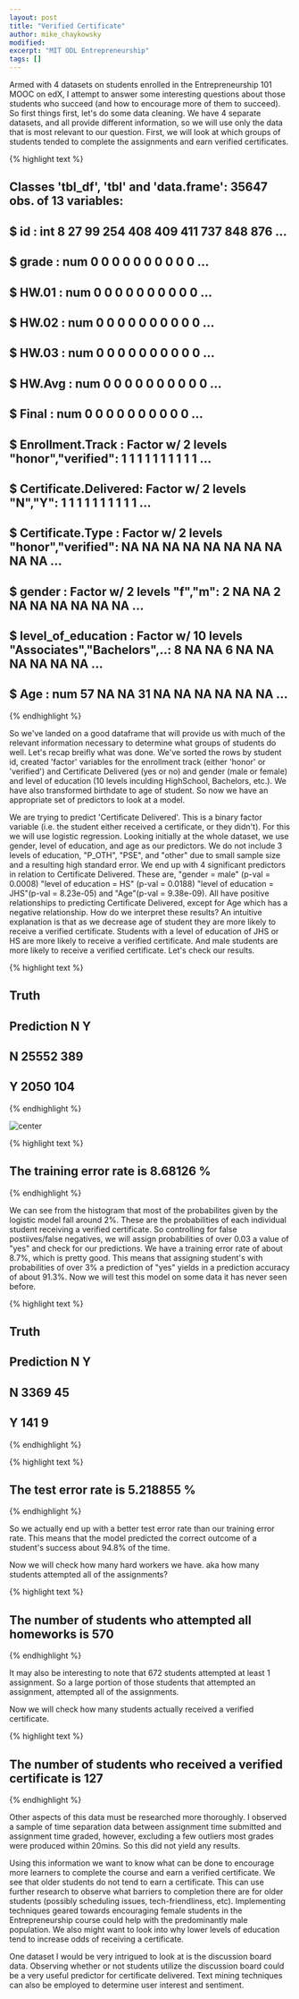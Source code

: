 ```yaml
---
layout: post
title: "Verified Certificate"
author: mike_chaykowsky
modified:
excerpt: "MIT ODL Entrepreneurship"
tags: []
---
```


Armed with 4 datasets on students enrolled in the Entrepreneurship 101 MOOC on edX, I attempt to answer some interesting questions about those students who succeed (and how to encourage more of them to succeed). So first things first, let's do some data cleaning.  We have 4 separate datasets, and all provide different information, so we will use only the data that is most relevant to our question.  First, we will look at which groups of students tended to complete the assignments and earn verified certificates.

{% highlight text %}
## Classes 'tbl_df', 'tbl' and 'data.frame':	35647 obs. of  13 variables:
##  $ id                   : int  8 27 99 254 408 409 411 737 848 876 ...
##  $ grade                : num  0 0 0 0 0 0 0 0 0 0 ...
##  $ HW.01                : num  0 0 0 0 0 0 0 0 0 0 ...
##  $ HW.02                : num  0 0 0 0 0 0 0 0 0 0 ...
##  $ HW.03                : num  0 0 0 0 0 0 0 0 0 0 ...
##  $ HW.Avg               : num  0 0 0 0 0 0 0 0 0 0 ...
##  $ Final                : num  0 0 0 0 0 0 0 0 0 0 ...
##  $ Enrollment.Track     : Factor w/ 2 levels "honor","verified": 1 1 1 1 1 1 1 1 1 1 ...
##  $ Certificate.Delivered: Factor w/ 2 levels "N","Y": 1 1 1 1 1 1 1 1 1 1 ...
##  $ Certificate.Type     : Factor w/ 2 levels "honor","verified": NA NA NA NA NA NA NA NA NA NA ...
##  $ gender               : Factor w/ 2 levels "f","m": 2 NA NA 2 NA NA NA NA NA NA ...
##  $ level_of_education   : Factor w/ 10 levels "Associates","Bachelors",..: 8 NA NA 6 NA NA NA NA NA NA ...
##  $ Age                  : num  57 NA NA 31 NA NA NA NA NA NA ...
{% endhighlight %}

So we've landed on a good dataframe that will provide us with much of the relevant information necessary to determine what groups of students do well.  Let's recap breifly what was done. We've sorted the rows by student id, created 'factor' variables for the enrollment track (either 'honor' or 'verified') and Certificate Delivered (yes or no) and gender (male or female) and level of education (10 levels inculding HighSchool, Bachelors, etc.).  We have also transformed birthdate to age of student.  So now we have an appropriate set of predictors to look at a model.

We are trying to predict 'Certificate Delivered'. This is a binary factor variable (i.e. the student either received a certificate, or they didn't). For this we will use logistic regression.  Looking initially at the whole dataset, we use gender, level of education, and age as our predictors.  We do not include 3 levels of education, "P_OTH", "PSE", and "other" due to small sample size and a resulting high standard error. We end up with 4 significant predictors in relation to Certificate Delivered.  These are, "gender = male" (p-val = 0.0008) "level of education = HS" (p-val = 0.0188) "level of education = JHS"(p-val = 8.23e-05) and "Age"(p-val = 9.38e-09).  All have positive relationships to predicting Certificate Delivered, except for Age which has a negative relationship.  How do we interpret these results?  An intuitive explanation is that as we decrease age of student they are more likely to receive a verified certificate.  Students with a level of education of JHS or HS are more likely to receive a verified certificate. And male students are more likely to receive a verified certificate.  Let's check our results.

{% highlight text %}
##           Truth
## Prediction     N     Y
##          N 25552   389
##          Y  2050   104
{% endhighlight %}

![center](/images/2016-04-15-Entrepreneurship101/unnamed-chunk-17-1.png)

{% highlight text %}
## The training error rate is 8.68126 %
{% endhighlight %}

We can see from the histogram that most of the probabilites given by the logistic model fall around 2%.  These are the probabilities of each individual student receiving a verified certificate.  So controlling for false postiives/false negatives, we will assign probabilities of over 0.03 a value of "yes" and check for our predictions.  We have a training error rate of about 8.7%, which is pretty good.  This means that assigning student's with probabilities of over 3% a prediction of "yes" yields in a prediction accuracy of about 91.3%. Now we will test this model on some data it has never seen before.

{% highlight text %}
##           Truth
## Prediction    N    Y
##          N 3369   45
##          Y  141    9
{% endhighlight %}

{% highlight text %}
## The test error rate is 5.218855 %
{% endhighlight %}

So we actually end up with a better test error rate than our training error rate.  This means that the model predicted the correct outcome of a student's success about 94.8% of the time.

Now we will check how many hard workers we have.  aka how many students attempted all of the assignments?

{% highlight text %}
## The number of students who attempted all homeworks is 570
{% endhighlight %}

It may also be interesting to note that 672 students attempted at least 1 assignment.  So a large portion of those students that attempted an assignment, attempted all of the assignments.

Now we will check how many students actually received a verified certificate.

{% highlight text %}
## The number of students who received a verified certificate is 127
{% endhighlight %}

Other aspects of this data must be researched more thoroughly.  I observed a sample of time separation data between assignment time submitted and assignment time graded, however, excluding a few outliers most grades were produced within 20mins.  So this did not yield any results.

Using this information we want to know what can be done to encourage more learners to complete the course and earn a verified certificate.  We see that older students do not tend to earn a certificate.  This can use further research to observe what barriers to completion there are for older students (possibly scheduling issues, tech-friendliness, etc).  Implementing techniques geared towards encouraging female students in the Entrepreneurship course could help with the predominantly male population.  We also might want to look into why lower levels of education tend to increase odds of receiving a certificate.

One dataset I would be very intrigued to look at is the discussion board data.  Observing whether or not students utilize the discussion board could be a very useful predictor for certificate delivered.  Text mining techniques can also be employed to determine user interest and sentiment.
